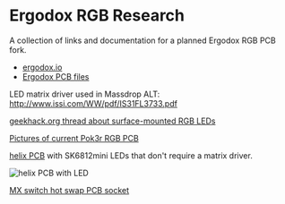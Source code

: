 Ergodox RGB Research
====================

A collection of links and documentation for a planned Ergodox RGB PCB fork.

* [ergodox.io](https://www.ergodox.io/)
* [Ergodox PCB files](https://github.com/Ergodox-io/ErgoDox)

LED matrix driver used in Massdrop ALT: http://www.issi.com/WW/pdf/IS31FL3733.pdf

[geekhack.org thread about surface-mounted RGB LEDs](https://geekhack.org/index.php?topic=96595.msg2637699#msg2637699)

[Pictures of current Pok3r RGB PCB](https://imgur.com/a/nIBGn)

[helix PCB](https://github.com/MakotoKurauchi/helix/blob/master/Doc/buildguide_en.md) with SK6812mini LEDs that don't require a matrix driver.

![helix PCB with LED](https://camo.githubusercontent.com/a498de6efb009c66842fb6176b81c06a9d53eb13/68747470733a2f2f692e696d6775722e636f6d2f6f6d55593061632e6a70673f32)

[MX switch hot swap PCB socket](https://www.aliexpress.com/item/Kailh-hot-swapping-pcb-sockets-for-mx-cherry-gateron-outemu-kailh-switches-for-xd75-series-smd/32903471019.html)
